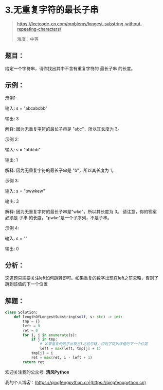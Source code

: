 # 3.无重复字符的最长子串
> https://leetcode-cn.com/problems/longest-substring-without-repeating-characters/
> 
> 难度：中等
## 题目：

给定一个字符串，请你找出其中不含有重复字符的 最长子串 的长度。

## 示例：

示例1:

输入: s = "abcabcbb"

输出: 3 

解释: 因为无重复字符的最长子串是 "abc"，所以其长度为 3。

示例 2:

输入: s = "bbbbb"

输出: 1

解释: 因为无重复字符的最长子串是 "b"，所以其长度为 1。

示例 3:

输入: s = "pwwkew"

输出: 3

解释: 因为无重复字符的最长子串是"wke"，所以其长度为 3。
    请注意，你的答案必须是 子串 的长度，"pwke"是一个子序列，不是子串。
    
示例 4:

输入: s = ""

输出: 0

## 分析：

这道题只需要关注left如何跳转即可。如果重复的数字出现在left之前忽略，否则了跳到该值的下一个位置

## 解题：

```python
class Solution:
    def lengthOfLongestSubstring(self, s: str) -> int:
        tmp = {}
        left = 0
        ret = 0
        for i, j in enumerate(s):
            if j in tmp:
                # 如果重复的数字出现在l之前忽略，否则了跳到该值的下一个位置
                left = max(left, tmp[j] + 1)
            tmp[j] = i
            ret = max(ret, i - left + 1)
        return ret
```

欢迎关注我的公众号: **清风Python**

我的个人博客：[https://qingfengpython.cn](https://qingfengpython.cn)
